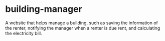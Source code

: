 # building-manager
A website that helps manage a building, such as saving the information of the renter, notifying the manager when a renter is due rent, and calculating the electricity bill.
